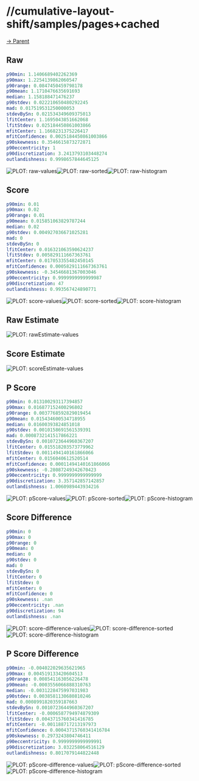 
# //cumulative-layout-shift/samples/pages+cached

[→ Parent](../..)


## Raw


```yaml
p90min: 1.1406689402262369
p90max: 1.2254139862060547
p90range: 0.0847450459798178
p90mean: 1.1710476635691693
median: 1.158188471476237
p90stdev: 0.022210650480292245
mad: 0.017519531250000053
stdevBySn: 0.021534349609375013
lfitCenter: 1.1695043851662068
lfitStdev: 0.025184450861003866
mfitCenter: 1.1668231375226417
mfitConfidence: 0.0025184450861003866
p90skewness: 0.3546615873272871
p90eccentricity: 1
p90discretization: 3.2413793103448274
outlandishness: 0.9998657844645125

```

![PLOT: raw-values](./raw/values.svg)![PLOT: raw-sorted](./raw/sorted.svg)![PLOT: raw-histogram](./raw/histogram.svg)
## Score


```yaml
p90min: 0.01
p90max: 0.02
p90range: 0.01
p90mean: 0.015851063829787244
median: 0.02
p90stdev: 0.004927036671025281
mad: 0
stdevBySn: 0
lfitCenter: 0.016321063590624237
lfitStdev: 0.005829111667363761
mfitCenter: 0.017053355482450145
mfitConfidence: 0.0005829111667363761
p90skewness: -0.34546681367003046
p90eccentricity: 0.9999999999999987
p90discretization: 47
outlandishness: 0.993567424890771

```

![PLOT: score-values](./score/values.svg)![PLOT: score-sorted](./score/sorted.svg)![PLOT: score-histogram](./score/histogram.svg)
## Raw Estimate

![PLOT: rawEstimate-values](./rawEstimate/values.svg)
## Score Estimate

![PLOT: scoreEstimate-values](./scoreEstimate/values.svg)
## P Score


```yaml
p90min: 0.013100293117394857
p90max: 0.016877152400296802
p90range: 0.0037768592829019454
p90mean: 0.015434600534718955
median: 0.01600393824851018
p90stdev: 0.0010158691561539391
mad: 0.0008732141517866221
stdevBySn: 0.0010723644960367207
lfitCenter: 0.015518203573779962
lfitStdev: 0.0011494140161866066
mfitCenter: 0.0156040612520514
mfitConfidence: 0.00011494140161866066
p90skewness: -0.28087249342670423
p90eccentricity: 0.9999999999999999
p90discretization: 3.357142857142857
outlandishness: 1.0060989443934216

```

![PLOT: pScore-values](./pScore/values.svg)![PLOT: pScore-sorted](./pScore/sorted.svg)![PLOT: pScore-histogram](./pScore/histogram.svg)
## Score Difference


```yaml
p90min: 0
p90max: 0
p90range: 0
p90mean: 0
median: 0
p90stdev: 0
mad: 0
stdevBySn: 0
lfitCenter: 0
lfitStdev: 0
mfitCenter: 0
mfitConfidence: 0
p90skewness: .nan
p90eccentricity: .nan
p90discretization: 94
outlandishness: .nan

```

![PLOT: score-difference-values](./score-difference/values.svg)![PLOT: score-difference-sorted](./score-difference/sorted.svg)![PLOT: score-difference-histogram](./score-difference/histogram.svg)
## P Score Difference


```yaml
p90min: -0.004022029635621965
p90max: 0.004519133420604513
p90range: 0.008541163056226478
p90mean: -0.0003556066888310763
median: -0.0031228475997031983
p90stdev: 0.0038581130680810246
mad: 0.0008991820359187663
stdevBySn: 0.0010723644960367207
lfitCenter: -0.0006587794974879309
lfitStdev: 0.0043715760341416785
mfitCenter: -0.001188717213197973
mfitConfidence: 0.00043715760341416784
p90skewness: 0.2973243804746411
p90eccentricity: 0.9999999999999991
p90discretization: 3.032258064516129
outlandishness: 0.8017079144822448

```

![PLOT: pScore-difference-values](./pScore-difference/values.svg)![PLOT: pScore-difference-sorted](./pScore-difference/sorted.svg)![PLOT: pScore-difference-histogram](./pScore-difference/histogram.svg)